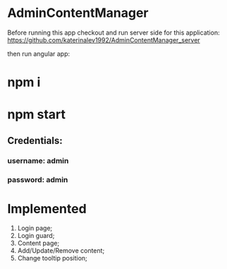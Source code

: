 # AdminContentManager

Before running this app checkout and run server side for this application: https://github.com/katerinalev1992/AdminContentManager_server

then run angular app:

# npm i
# npm start

## Credentials: 
### username: admin
### password: admin


# Implemented

1. Login page;
2. Login guard;
3. Content page;
4. Add/Update/Remove content;
5. Change tooltip position;
